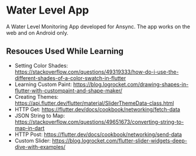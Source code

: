 # Water Level App

A Water Level Monitoring App developed for Ansync. The app works on the web and on Android only.

## Resouces Used While Learning
* Setting Color Shades: https://stackoverflow.com/questions/49319333/how-do-i-use-the-different-shades-of-a-color-swatch-in-flutter
* Learning Custom Paint: https://blog.logrocket.com/drawing-shapes-in-flutter-with-custompaint-and-shape-maker/
* Creating Themes: https://api.flutter.dev/flutter/material/SliderThemeData-class.html
* HTTP Get: https://flutter.dev/docs/cookbook/networking/fetch-data
* JSON String to Map: https://stackoverflow.com/questions/49651673/converting-string-to-map-in-dart
* HTTP Post: https://flutter.dev/docs/cookbook/networking/send-data
* Custom Slider: https://blog.logrocket.com/flutter-slider-widgets-deep-dive-with-examples/